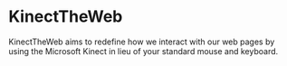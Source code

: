 KinectTheWeb
============

KinectTheWeb aims to redefine how we interact with our web pages by using the Microsoft Kinect in lieu of your standard mouse and keyboard.
